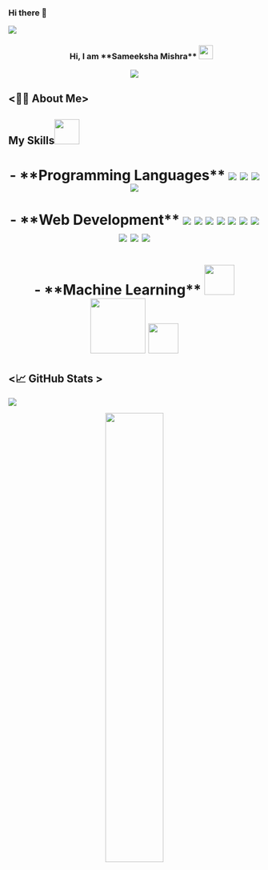 ### Hi there 👋
<div>
<img align="center" src="https://i.imgur.com/4ASafy0.png">
</div>

<h3 align="center">
  &nbsp;&nbsp;&nbsp;&nbsp;&nbsp;&nbsp;&nbsp;Hi, I am **Sameeksha Mishra**
  <img src="https://media.giphy.com/media/hvRJCLFzcasrR4ia7z/giphy.gif" width="28">
</h3>

<!-- Typing SVG by DenverCoder1 - https://github.com/DenverCoder1/readme-typing-svg -->
<p align="center">
<!--   <a href="https://github.com/DenverCoder1/readme-typing-svg"> -->
    <img src="https://readme-typing-svg.herokuapp.com?color=E22FE4&width=380&height=45&lines=Open-Source+Enthusiast;Passionate+Learner;Empowering+Others;Nice+To+Meet+You+...&center=true"></a>

</p>

<!-- Badges template - https://github.com/badges/shields -->


## <👨‍💻 About Me>
<!--
- <img src="media/happy.gif" width="30px"> I'm a student of **B.Tech Computer Science**
- <img src="media/Developer.gif" width="40px"> I am interested in **Web Development** and **Machine Learning**
 -->

## My Skills<img src="media/skills.gif" height="50px">
<h1 align = "center">
- **Programming Languages**
<img src="https://cdn.jsdelivr.net/gh/devicons/devicon/icons/c/c-original.svg" />
<img src="https://cdn.jsdelivr.net/gh/devicons/devicon/icons/cplusplus/cplusplus-original.svg" />
<img src="https://cdn.jsdelivr.net/gh/devicons/devicon/icons/python/python-original.svg" />
<img src="https://cdn.jsdelivr.net/gh/devicons/devicon/icons/java/java-original.svg" />
</h1>

<h1 align = "center">
- **Web Development**
<img src="https://cdn.jsdelivr.net/gh/devicons/devicon/icons/html5/html5-original.svg" />
<img src="https://cdn.jsdelivr.net/gh/devicons/devicon/icons/css3/css3-original.svg" />
<img src="https://cdn.jsdelivr.net/gh/devicons/devicon/icons/react/react-original.svg" />
<img src="https://cdn.jsdelivr.net/gh/devicons/devicon/icons/nodejs/nodejs-original-wordmark.svg" />
<img src="https://cdn.jsdelivr.net/gh/devicons/devicon/icons/javascript/javascript-original.svg" />
<img src="https://cdn.jsdelivr.net/gh/devicons/devicon/icons/mongodb/mongodb-original.svg" />
<img src="https://cdn.jsdelivr.net/gh/devicons/devicon/icons/express/express-original-wordmark.svg" />
<img src="https://cdn.jsdelivr.net/gh/devicons/devicon/icons/django/django-plain.svg" />
<img src="https://cdn.jsdelivr.net/gh/devicons/devicon/icons/sass/sass-original.svg" />
<img src="https://cdn.jsdelivr.net/gh/devicons/devicon/icons/firebase/firebase-plain-wordmark.svg" />

</h1>

<h1 align = "center">
- **Machine Learning**
<img height=60px src="media/numpy.jpg"> 
<img height=110px  src="media/pandas.png"> 
<img height=60px src="media/scikit.png"> 
</h1>
  
  ## <📈 GitHub Stats >  

<!-- Contributor Graph-1 : https://activity-graph.herokuapp.com/graph?username=Sameeksha288&theme=xcode  -->
![](https://activity-graph.herokuapp.com/graph?username=Sameeksha288&theme=react-dark&hide_border=true)
<!-- ![](https://github-readme-stats.vercel.app/api?username=Sameeksha288&show_icons=true&theme=tokyonight)  -->
<p align="center">
	
  <img width="48%" src="https://github-readme-stats.vercel.app/api?username=Sameeksha288&show_icons=true&theme=algolia&hide_border=true" />
<!--   <img width="48%" src="https://github-readme-streak-stats.herokuapp.com/?user=Sameeksha288&theme=algolia&hide_border=true" /> -->
</p>
